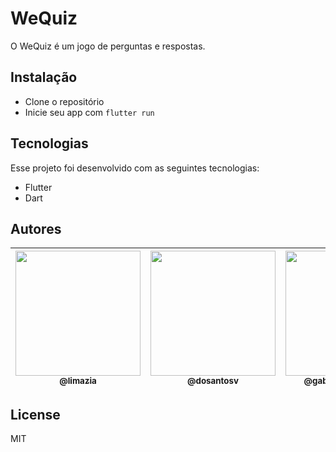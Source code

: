 # WeQuiz
O WeQuiz é um jogo de perguntas e respostas.
 
## Instalação
- Clone o repositório
- Inicie seu app com `flutter run`

## Tecnologias
Esse projeto foi desenvolvido com as seguintes tecnologias:

- Flutter
- Dart

## Autores

| [<img src="https://avatars.githubusercontent.com/u/32038004?v=2" width="200px" height="auto"><br><sub>@limazia</sub>](https://github.com/limazia) | [<img src="https://avatars.githubusercontent.com/u/102265413?v=4" width="200px" height="auto"><br><sub>@dosantosv</sub>](https://github.com/dosantosv) | [<img src="https://avatars.githubusercontent.com/u/83615741?v=2" width="200px" height="auto"><br><sub>@gabrieloliveira2111</sub>](https://github.com/gabrieloliveira2111) | [<img src="https://avatars.githubusercontent.com/u/89888509?v=2" width="200px" height="auto"><br><sub>@luisrenato02</sub>](https://github.com/luisrenato02) | [<img src="https://avatars.githubusercontent.com/u/102265662?v=4" width="200px" height="auto"><br><sub>@Viniciusferreiraw</sub>](https://github.com/Viniciusferreiraw) | [<img src="https://avatars.githubusercontent.com/u/51273479?v=4" width="200px" height="auto"><br><sub>@matiasfilho81</sub>](https://github.com/matiasfilho81)  
|---|---|---|---|---|---|

## License

MIT
